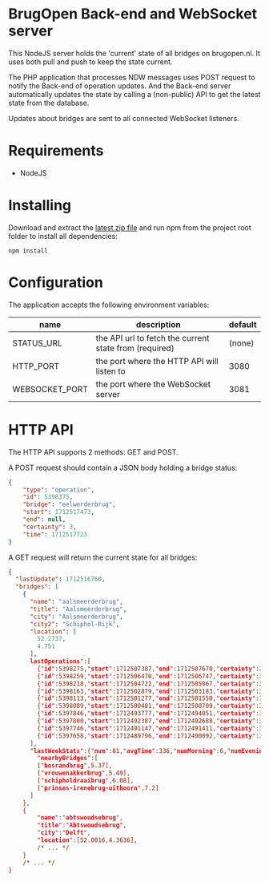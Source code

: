 # BrugOpen Back-end and WebSocket server
This NodeJS server holds the 'current' state of all bridges on brugopen.nl. It uses both pull and push to keep the state current.

The PHP application that processes NDW messages uses POST request to notify the Back-end of operation updates. And the Back-end server automatically updates the state by calling a (non-public) API to get the latest state from the database.

Updates about bridges are sent to all connected WebSocket listeners.

# Requirements

* NodeJS

# Installing

Download and extract the [latest zip file](https://github.com/BrugOpen/brugopen-server/archive/refs/heads/main.zip) and run npm from the project root folder to install all dependencies:

```
npm install
```

# Configuration

The application accepts the following environment variables:

| name                | description                                                  | default              |
| ------------------- | ------------------------------------------------------------ | -------------------- |
| STATUS_URL          | the API url to fetch the current state from (required)       | (none)               |
| HTTP_PORT           | the port where the HTTP API will listen to                   | 3080                 |
| WEBSOCKET_PORT      | the port where the WebSocket server                          | 3081                 |

# HTTP API

The HTTP API supports 2 methods: GET and POST.

A POST request should contain a JSON body holding a bridge status:

```json
{
    "type": "operation",
    "id": 5398375,
    "bridge": "eelwerderbrug",
    "start": 1712517473,
    "end": null,
    "certainty": 3,
    "time": 1712517723
}
```

A GET request will return the current state for all bridges:

```json
{
  "lastUpdate": 1712516760,
  "bridges": [
    {
      "name": "aalsmeerderbrug",
      "title": "Aalsmeerderbrug",
      "city": "Aalsmeerderbrug",
      "city2": "Schiphol-Rijk",
      "location": [
        52.2737,
        4.751
      ],
      lastOperations":[
        {"id":5398275,"start":1712507387,"end":1712507670,"certainty":3,"ended":true},
        {"id":5398259,"start":1712506470,"end":1712506747,"certainty":3,"ended":true},
        {"id":5398218,"start":1712504722,"end":1712505067,"certainty":3,"vesselTypes":["Passagierschip"],"ended":true},
        {"id":5398163,"start":1712502879,"end":1712503183,"certainty":3,"ended":true},
        {"id":5398113,"start":1712501277,"end":1712501550,"certainty":3,"vesselTypes":["Vrachtschip"],"ended":true},
        {"id":5398089,"start":1712500481,"end":1712500709,"certainty":3,"ended":true},
        {"id":5397846,"start":1712493777,"end":1712494051,"certainty":3,"ended":true},
        {"id":5397800,"start":1712492387,"end":1712492688,"certainty":3,"ended":true},
        {"id":5397746,"start":1712491147,"end":1712491411,"certainty":3,"ended":true},
        {"id":5397658,"start":1712489796,"end":1712490092,"certainty":3,"vesselTypes":["Passagierschip"],"ended":true}
      ],
      "lastWeekStats":{"num":81,"avgTime":336,"numMorning":6,"numEvening":3},
	    "nearbyBridges":[
        ["bosrandbrug",5.37],
        ["vrouwenakkerbrug",5.49],
        ["schipholdraaibrug",6.08],
        ["prinses-irenebrug-uithoorn",7.2]
      ]
    },
    {
        "name":"abtswoudsebrug",
        "title":"Abtswoudsebrug",
        "city":"Delft",
        "location":[52.0016,4.3636],
        /* ... */
    }
    /* ... */
}
```
